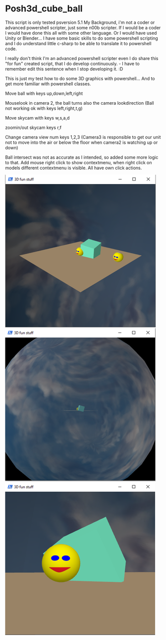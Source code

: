 # Posh3d_cube_ball
This script is only tested psversion 5.1
My Background, i'm not a coder or advanced powershell scripter, just some n00b scripter. If I would be a coder I would have done this all with some other language. Or I would have used Unity or Blender...
I have some basic skills to do some powershell scripting and I do understand little c-sharp to be able to translate it to powershell code.

I really don't think I'm an advanced powershell scripter even I do share this "for fun" created script, that I do develop continuously. - I have to remember edit this sentence when I stop developing it. :D

This is just my test how to do some 3D graphics with powershell...
And to get more familiar with powershell classes.

Move ball with keys up,down,left,right

Mouselook in camera 2, the ball turns also the camera lookdirection
(Ball not working ok with keys left,right,t,g)

Move skycam with keys w,s,a,d

zoomin/out skycam keys r,f

Change camera view num keys 1,2,3 (Camera3 is responsible to get our unit not to move into the air or below the floor when camera2 is watching up or down)

Ball intersect was not as accurate as I intended, so added some more logic to that.
Add mouse right click to show contextmenu, when right click on models different contextmenu is visible. All have own click actions.

![fun1](/Screenshots/fun1.PNG)
![fun2](/Screenshots/fun2.PNG)
![fun3](/Screenshots/fun3.PNG)

